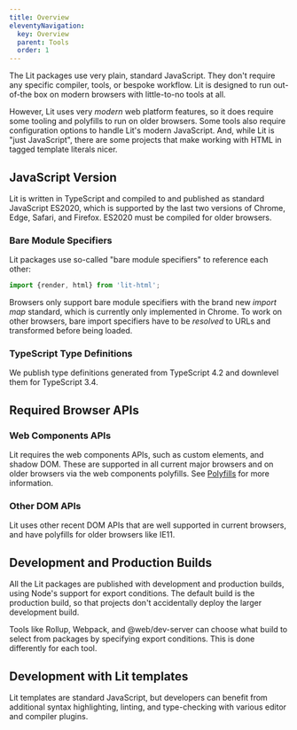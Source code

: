 ```yaml
---
title: Overview
eleventyNavigation:
  key: Overview
  parent: Tools
  order: 1
---
```


The Lit packages use very plain, standard JavaScript. They don't require any specific compiler, tools, or bespoke workflow. Lit is designed to run out-of-the box on modern browsers with little-to-no tools at all.

However, Lit uses very _modern_ web platform features, so it does require some tooling and polyfills to run on older browsers. Some tools also require configuration options to handle Lit's modern JavaScript. And, while Lit is "just JavaScript", there are some projects that make working with HTML in tagged template literals nicer.

## JavaScript Version

Lit is written in TypeScript and compiled to and published as standard JavaScript ES2020, which is supported by the last two versions of Chrome, Edge, Safari, and Firefox. ES2020 must be compiled for older browsers.

### Bare Module Specifiers
Lit packages use so-called "bare module specifiers" to reference each other:

```ts
import {render, html} from 'lit-html';
```

Browsers only support bare module specifiers with the brand new _import map_ standard, which is currently only implemented in Chrome. To work on other browsers, bare import specifiers have to be _resolved_ to URLs and transformed before being loaded.

### TypeScript Type Definitions

We publish type definitions generated from TypeScript 4.2 and downlevel them for TypeScript 3.4.

## Required Browser APIs

### Web Components APIs

Lit requires the web components APIs, such as custom elements, and shadow DOM. These are supported in all current major browsers and on older browsers via the web components polyfills. See [Polyfills](/guide/tools/requirements/#polyfills) for more information.

### Other DOM APIs

Lit uses other recent DOM APIs that are well supported in current browsers, and have polyfills for older browsers like IE11.

## Development and Production Builds

All the Lit packages are published with development and production builds, using Node's support for export conditions. The default build is the production build, so that projects don't accidentally deploy the larger development build.

Tools like Rollup, Webpack, and @web/dev-server can choose what build to select from packages by specifying export conditions. This is done differently for each tool.

## Development with Lit templates

Lit templates are standard JavaScript, but developers can benefit from additional syntax highlighting, linting, and type-checking with various editor and compiler plugins.
